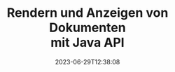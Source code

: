 ---
############################# Static ############################
layout: "landing"
date: 2023-06-29T12:38:08
draft: false

product: "Viewer"
product_tag: "viewer"
platform: "Java"
platform_tag: "java"

############################# Drop-down ############################
supported_platforms:
  items:
    # supported_platforms loop
    - title: ".NET"
      tag: "net"
    # supported_platforms loop
    - title: "Java"
      tag: "java"
    # supported_platforms loop
    - title: "Node.js"
      tag: "nodejs-java" 
    # supported_platforms loop
    - title: "Python"
      tag: "python-net"


############################# Head ############################
head_title: "Java Document Viewer API, rendern PDF Word Excel Bild HTML Diagramm"
head_description: "Document Viewer-Bibliothek zur Entwicklung von Java-Anwendungen, die Multiformatdokumente nativ rendern, anzeigen und bearbeiten und über 180 Dateiformate unterstützen."

############################# Header ############################
title: "Rendern und Anzeigen von Dokumenten<br>mit Java API"
description: "Leistungsstarke Viewer-API zum Rendern von über 180 Dokumentformaten in PDF, HTML und Bild mit vielseitigen Konfigurationsoptionen."
words:
  for: "for"

actions:
  viewer_demo: true
  viewer_demo_file_name: "quarterly-report.docx"
  main: "Kostenloser Maven-Download"
  main_link: "https://releases.groupdocs.com/java/repo/com/groupdocs/groupdocs-viewer/"
  alt: "Lizenzierung"
  alt_link: "https://purchase.groupdocs.com/pricing/viewer/java"
  title: "Bereit anzufangen?"
  description: "Testen Sie die Funktionen von GroupDocs.Viewer kostenlos oder fordern Sie eine Lizenz an"

release:
  title: "Version {0} veröffentlicht"
  notes: "Schau was neu ist"
  downloads: "Downloads"
  link: "https://releases.groupdocs.com/viewer/java/release-notes/latest/"

code:
  title: "Rendern Sie PDF-Dateien in Java"
  more: "Mehr Beispiele"
  more_link: "https://github.com/groupdocs-viewer/GroupDocs.Viewer-for-Java"
  install: |
    <dependencies>
      <dependency>
        <groupId>com.groupdocs</groupId>
        <artifactId>groupdocs-viewer</artifactId>
        <version>{0}</version>
      </dependency>
    </dependencies>

    <repositories>
      <repository>
        <id>repository.groupdocs.com</id>
        <name>GroupDocs Repository</name>
        <url>https://repository.groupdocs.com/repo/</url>
      </repository>
    </repositories>
  content: |
    ```java {style=abap}
    // Betrachter instanziieren 
    try (Viewer viewer = new Viewer("resume.pdf"))
    {
        // Legen Sie Ausgabe-HTML-Optionen fest  
        HtmlViewOptions viewOptions = 
        HtmlViewOptions.forEmbeddedResources();

        // Rendern Sie PDF in HTML
        viewer.view(viewOptions);
    }
    ```
############################# Overview ############################
overview:
  enable: true
  title: "GroupDocs.Viewer auf einen Blick"
  description: "API zum Rendern, Anzeigen und Konvertieren von Dokumenten, Folien, Diagrammen und vielen anderen Dokumenttypen in Java-Anwendungen"
  features:
    # feature loop
    - title: "Dokumente effizient und zuverlässig einsehen"
      content: "Mit der GroupDocs.Viewer-API können Sie Dokumente aller unterstützten Formate mit flexiblen und leistungsstarken Optionen effizient in HTML, JPEG, PNG und PDF rendern und dabei die Integrität von Inhalt und Dokumentstruktur bewahren. GroupDocs.Viewer funktioniert auf Windows- und Linux-Plattformen."

    # feature loop
    - title: "Die gängigsten Datei- und Dokumentformate werden unterstützt"
      content: "Wir unterstützen das Rendern der 180 gängigsten Datei- und Dokumentformate, darunter Word, Excel, PDF, PowerPoint, die OpenDocument-Formatfamilie, Archive, Raster- und Vektorbilder, E-Books, Programmiersprachen und Markups sowie viele andere Dateitypen, einschließlich verschlüsselter Dateien Dateien mit Passwortschutz."

    # feature loop
    - title: "Anpassbare Ausgabe"
      content: "GroupDocs.Viewer ermöglicht nicht nur das Rendern des Dokuments, sondern auch die Steuerung, wie genau, welche Teile des Dokuments gerendert werden sollen oder jetzt, wie sie gerendert werden sollen, und verschiedene Transformationen auf die gerenderte Ausgabe anzuwenden."

    # feature loop
    - title: "Web-UI für das Spring-Framework"
      content: "Wir stellen ein Open-Source-UI-Paket für das Spring-Framework bereit, das in wenigen Minuten zu Ihrem Projekt hinzugefügt werden kann. Das Viewer.UI-Paket enthält eine Angular-basierte Web-UI und stellt eine Reihe nützlicher APIs und Datenspeicheranbieter bereit."

############################# Platforms ############################
platforms:
  enable: true
  title: "Plattformunabhängigkeit"
  description: "GroupDocs.Viewer für Java unterstützt die folgenden Betriebssysteme, Frameworks und Paketmanager"
  items:
    # platform loop
    - title: "Amazon"
      image: "amazon"
    # platform loop
    - title: "Docker"
      image: "docker"
    # platform loop
    - title: "Azure"
      image: "azure"
    # platform loop
    - title: "Eclipse"
      image: "eclipse"
    # platform loop
    - title: "IntelliJ"
      image: "intellij"
    # platform loop
    - title: "Windows"
      image: "windows"
    # platform loop
    - title: "Linux"
      image: "linux"
    # platform loop
    - title: "Maven"
      image: "maven"


############################# File formats ############################
formats:
  enable: true
  title: "Unterstützte Dateiformate"
  description: |
    GroupDocs.Viewer für Java unterstützt Vorgänge mit den folgenden [Dateiformaten](https://docs.groupdocs.com/viewer/java/supported-document-formats/).
  groups:
    # group loop
    - color: "green"
      content: |
        ### Microsoft Office, OpenDocument und Textformate
        * **Word:** DOC, DOCX, DOCM, DOT, DOTX, DOTM, RTF, TXT
        * **Excel:** XLS, XLSX, XLSM, XLSB, XLTM, XLT, XLTM, XLTX
        * **PowerPoint:** PPT, PPTX, PPS, PPSX, PPSM, POT, POTM, POTX, PPTM        
        * **Project:** MPP, MPT, MPX
        * **Outlook:** MSG, EML, EMLX, PST, OST
        * **OneNote:** ONE
        * **OpenDocument:** ODT, OTT, ODS, ODP, OTP, OTS, ODG
        * **Fixed Page Layout:** PDF, TEX, XPS, OXPS
        * **e-Books:** EPUB, MOBI, DjVu
        * **Delimiter-Separated Values:** CSV, TSV
    # group loop
    - color: "blue"
      content: |
        ### Bilder, Grafiken und Diagramme
        * **Rasterbilder:** BMP, GIF, JPG, PNG, TIFF, WebP, DNG, DIB, Jpeg2000 family
        * **Windows Icon:** ICO
        * **Scalable Vector Graphics:** SVG, CDR, CMX, IGS, SVGZ        
        * **Adobe Photoshop:** PSD, PSB        
        * **Stereo Lithography (3D Printing):** STL        
        * **Medical Imaging:** DICOM
        * **Plotter Documents:** PLT, HPG
        * **Autodesk Design Web Formats:** DWF, DWG
        * **AutoCAD Drawing:** DWT, IFC, STL, CF2        
      # group loop
    - color: "red"
      content: |
        ### Andere        
        * **Netz:** HTML, MHT, MHTML, XML
        * **Metafile:** WMF, EMF, CGM, EMZ, WMZ
        * **Visio:** VSD, VDX, VSS, VSSX, VSX, VST, VSTX, VTX, VSDX, VDW, VSTM, VSSM, VSDM
        * **Project:** MPP, MPT, MPX
        * **PostScript:** PS, EPS
        * **Archiv:** ZIP, TAR, BZ2, GZ, RAR, RAR5
        * **Andere:** VCF, VCARD, NUMBERS, NSF, OBJ
        * **C/C++/C# Files:** C, CC, C# , CPP, CXX, CS, H, HH, M, MM
        * **Java/JavaScript Files:** JAVA, JS, JSON, PROPERTIES

############################# Features ############################
features:
  enable: true
  title: "GroupDocs.Viewer-Funktionen"
  description: "PDF- und Office-Dokumente nahtlos rendern, anzeigen und konvertieren"

  items:
    # feature loop
    - icon: "viewhtml"
      title: "Dokumente in HTML anzeigen"
      content: "Konvertieren Sie Dokumente jeglicher Art mit CSS und SVG in ein HTML-Dokument, das in jedem modernen Webbrowser angezeigt werden kann."

    # feature loop
    - icon: "rasterize"
      title: "Dokumente rastern"
      content: "Rastern Sie jedes unterstützte Dokumentformat in ein Rasterbild, mit anpassbarem Bildformat und Komprimierungsqualität."

    # feature loop
    - icon: "sourcecode"
      title: "Programmiercodes rendern und hervorheben"
      content: "Unterstützung aller gängigen Programmier-, Skript- und Auszeichnungssprachen mit der Möglichkeit, deren Syntax zu analysieren und hervorzuheben."

    # feature loop
    - icon: "convertpdf"
      title: "In PDF konvertieren"
      content: "Dokumente in jedem unterstützten Format können mit anpassbaren Optionen einfach konvertiert und im PDF-Format gespeichert werden."

    # feature loop
    - icon: "transform"
      title: "Wenden Sie Transformationen an"
      content: "Das Ausgabedokument kann während des Renderns transformiert werden – Seiten können gedreht und/oder neu angeordnet werden und Textwasserzeichen können darüber platziert werden."

    # feature loop
    - icon: "adjustment"
      title: "Anpassung der HTML-Ausgabe"
      content: "Ausgabe-HTML-Dokumente, die vom GroupDocs.Viewer generiert werden, können sehr fein abgestimmt werden: Sie können im Stream oder in der Datei gespeichert werden, mit externen oder eingebetteten Ressourcen, Rückrufen usw."

    # feature loop
    - icon: "complex"
      title: "Unterstützung komplexer Dokumentenstrukturen"
      content: "GroupDocs.Viewer unterstützt nicht nur einzelne Dokumente, sondern auch Dateien, die intern eine Liste oder hierarchische Struktur von Dokumenten enthalten, wie E-Mail-Nachrichten mit Anhängen, ZIP-Archive mit internen Dateien in Ordnern, mehrseitige TIFF-Bilder usw."

    # feature loop
    - icon: "optimization"
      title: "Optimierungsmöglichkeiten"
      content: "GroupDocs.Viewer enthält ein anpassbares Cache-Subsystem, das die Ladezeit durch die Verwendung der zwischengespeicherten Versionen der Dokumente verkürzen kann. Außerdem ermöglicht eine Reihe verschiedener Optionen für verschiedene Formate, einige unnötige Teile oder Aspekte von Dokumenten aus der Darstellung auszuschließen (Schriftarten, ausgeblendete Arbeitsblätter, E-Mail-Anhänge), um die Gesamtleistung zu optimieren"

    # feature loop
    - icon: "passwordprotected"
      title: "Unterstützung passwortgeschützter Dokumente"
      content: "GroupDocs.Viewer ermöglicht das Öffnen verschlüsselter Dokumente verschiedener Typen: PDF, WordProcessing, Tabellenkalkulation, Präsentation und andere, indem in den Ladeoptionen ein Passwort angegeben wird."

############################# Code samples ############################
code_samples:
  enable: true
  title: "Codebeispiele"
  description: "Einige Anwendungsfälle typischer GroupDocs.Viewer für Java-Operationen"
  items:
    # code sample loop
    - title: "Rendern Sie DOCX in HTML"
      content: |
        Mit den Klasseneigenschaften [HtmlViewOptions](https://reference.groupdocs.com/viewer/java/com.groupdocs.viewer.options/htmlviewoptions/) können Sie den Konvertierungsprozess steuern, mehr dazu [hier](https://docs.groupdocs.com/viewer/java/rendering-to-html/). Sie können beispielsweise alle externen Ressourcen in die Ausgabe-HTML-Datei einbetten, die Ausgabedatei verkleinern und für den Druck optimieren.
        {{< landing/code title="Java">}}
        ```java {style=abap}
        import com.groupdocs.viewer.Viewer;
        import com.groupdocs.viewer.options.HtmlViewOptions;

        // Betrachter instanziieren
        try (Viewer viewer = new Viewer("resume.docx"))
        {
            // Legen Sie Ausgabe-HTML-Optionen fest
            HtmlViewOptions options = 
            HtmlViewOptions.forEmbeddedResources();

            // Rendern Sie DOCX mit eingebetteten Ressourcen in HTML
            viewer.view(options);
        }
        ```
        {{< /landing/code >}}
    # code sample loop
    - title: "Exportieren Sie PPTX in PDF"
      content: |
        Erstellen Sie eine Klasseninstanz [PdfViewOptions](https://reference.groupdocs.com/viewer/java/com.groupdocs.viewer.options/pdfviewoptions/) und übergeben Sie sie an [Viewer.View](https://reference.groupdocs.com/viewer/java/com.groupdocs.viewer/viewer/#view-com.groupdocs.viewer.options.ViewOptions-) Methode zum Konvertieren einer PowerPoint PPTX-Datei in PDF. Mit den Eigenschaften der Klasse PdfViewOptions können Sie den Konvertierungsprozess steuern. Sie können beispielsweise die ausgegebene PDF-Datei schützen, ihre Seiten neu anordnen und die Qualität der Dokumentbilder festlegen. Einzelheiten finden Sie im [folgenden Dokumentationsabschnitt](https://docs.groupdocs.com/viewer/java/rendering-to-pdf/).
        {{< landing/code title="Java">}}
        ```java {style=abap}   
        import com.groupdocs.viewer.Viewer;
        import com.groupdocs.viewer.options.PdfViewOptions;

        // Betrachter instanziieren
        try (Viewer viewer = new Viewer("presentation.pptx"))
        {            
            // Legen Sie die PDF-Ausgabeoptionen fest
            PdfViewOptions viewOptions = new PdfViewOptions();

            // Exportieren Sie PPTX in PDF
            viewer.view(viewOptions);
        }
        ```
        {{< /landing/code >}}
############################# Reviews ############################
# reviews:
# enable: true
# title: "GroupDocs-Produktbewertungen"
# description: "Verlassen Sie sich nicht nur auf unser Wort. Sehen Sie, was andere Entwickler über unsere APIs sagen"

# items:
#   # review loop
#   - title: "GroupDocs.Viewer"
#     content: "Exzellenter Service und hervorragende Produkte. Sie waren während des GroupDocs.Viewer für .NET-Implementierungsprozesses äußerst hilfsbereit und reaktionsschnell und können sie nur wärmstens empfehlen."
#     author: "Martin Lasarga"
#     company: "Product Manager at Axentria ECM by G.S.I."

#   # review loop
#   - title: "GroupDocs.Viewer"
#     content: "Nach der Implementierung und Verwendung von GroupDocs.Viewer für .NET im Projekt scheint es sehr gut zu funktionieren. Ich habe es mit vielen Dokumenten getestet und bisher so gut. Alles, was ich darauf geworfen habe, wird gut gerendert und sieht genauso gut aus wie in einem PDF-Viewer oder MS Word."
#     author: "Mats Oustad"
#     company: "Senior Consultant/Partner at Novanet AS"
---